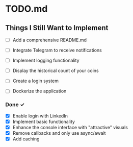 # TODO.md

## Things I Still Want to Implement

- [ ] Add a comprehensive README.md
- [ ] Integrate Telegram to receive notifications
- [ ] Implement logging functionality
- [ ] Display the historical count of your coins
- [ ] Create a login system
- [ ] Dockerize the application


### Done ✓

- [x] Enable login with LinkedIn
- [x] Implement basic functionality
- [x] Enhance the console interface with "attractive" visuals
- [x] Remove callbacks and only use async/await
- [x] Add caching